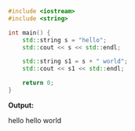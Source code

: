 ```cpp
#include <iostream>
#include <string>

int main() {
    std::string s = "hello";
    std::cout << s << std::endl;

    std::string s1 = s + " world";
    std::cout << s1 << std::endl;

    return 0;
}
```

**Output:**

hello
hello world
